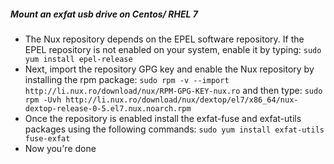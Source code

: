 ##### Mount an exfat usb drive on Centos/ RHEL 7
- The Nux repository depends on the EPEL software repository. If the EPEL repository is not enabled on your system, enable it by typing: `sudo yum install epel-release`
- Next, import the repository GPG key and enable the Nux repository by installing the rpm package: `sudo rpm -v --import http://li.nux.ro/download/nux/RPM-GPG-KEY-nux.ro` and then type: `sudo rpm -Uvh http://li.nux.ro/download/nux/dextop/el7/x86_64/nux-dextop-release-0-5.el7.nux.noarch.rpm`
- Once the repository is enabled install the exfat-fuse and exfat-utils packages using the following commands: `sudo yum install exfat-utils fuse-exfat`
- Now you're done
